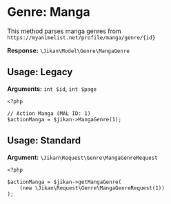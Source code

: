 # Genre: Manga
This method parses manga genres from `https://myanimelist.net/profile/manga/genre/{id}`

**Response:** `\Jikan\Model\Genre\MangaGenre`

## Usage: Legacy
**Arguments:** `int $id`, `int $page`
```
<?php

// Action Manga (MAL ID: 1)
$actionManga = $jikan->MangaGenre(1);
```

## Usage: Standard
**Argument:** `\Jikan\Request\Genre\MangaGenreRequest`
```
<?php

$actionManga = $jikan->getMangaGenre(
    (new \Jikan\Request\Genre\MangaGenreRequest(1))
);
```

[^1]: Request: [\Jikan\Request\Genre\MangaGenreRequest](/objects/request/genre/manga.md)
[^2]: Model: [\Jikan\Model\Genre\MangaGenre](/objects/model/genre/manga.md)